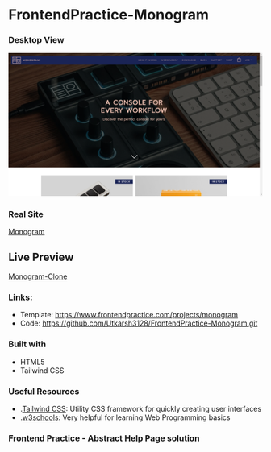 # FrontendPractice-Monogram

### Desktop View

![](images/desktop-view.png)

### Real Site
[Monogram](https://monogramcc.com/shop/)

## Live Preview
[Monogram-Clone](https://utkarsh3128.github.io/FrontendPractice-Monogram/)


### Links:

* Template: https://www.frontendpractice.com/projects/monogram
* Code: https://github.com/Utkarsh3128/FrontendPractice-Monogram.git

### Built with
* HTML5
* Tailwind CSS

### Useful Resources

- .[Tailwind CSS](https://tailwindcss.com/): Utility CSS framework for quickly creating user interfaces
- .[w3schools](https://www.w3schools.com/): Very helpful for learning Web Programming basics


### Frontend Practice - Abstract Help Page solution
